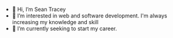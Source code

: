 - 👋 Hi, I’m Sean Tracey
- 👀 I’m interested in web and software development. I'm always increasing my knowledge and skill
- 🌱 I’m currently seeking to start my career.

